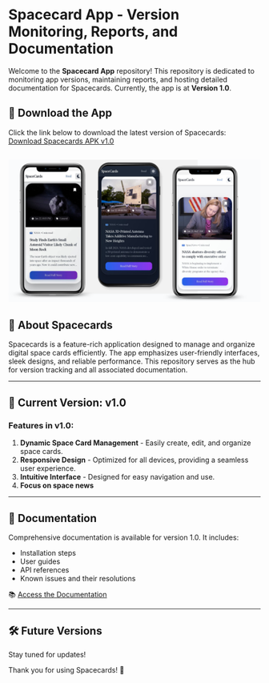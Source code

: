 # Spacecard App - Version Monitoring, Reports, and Documentation

Welcome to the **Spacecard App** repository! This repository is dedicated to monitoring app versions, maintaining reports, and hosting detailed documentation for Spacecards. Currently, the app is at **Version 1.0**.

## 📲 Download the App

Click the link below to download the latest version of Spacecards:
[Download Spacecards APK v1.0](https://github.com/Sushanth-Hebri/Spacecard-App-Versions-CP/raw/main/Spacecards-v1.0/releases/spacecards-v1.apk)


![v1](https://github.com/Sushanth-Hebri/Spacecard-App-Versions-CP/blob/main/v11.png)
---

## 🚀 About Spacecards
Spacecards is a feature-rich application designed to manage and organize digital space cards efficiently. The app emphasizes user-friendly interfaces, sleek designs, and reliable performance. This repository serves as the hub for version tracking and all associated documentation.

---

## 📝 Current Version: **v1.0**

### Features in v1.0:
1. **Dynamic Space Card Management** - Easily create, edit, and organize space cards.
2. **Responsive Design** - Optimized for all devices, providing a seamless user experience.
3. **Intuitive Interface** - Designed for easy navigation and use.
4. **Focus on space news**

---

## 📄 Documentation

Comprehensive documentation is available for version 1.0. It includes:
- Installation steps
- User guides
- API references
- Known issues and their resolutions

📚 [Access the Documentation](https://your-documentation-link-here)

---




## 🛠 Future Versions
 Stay tuned for updates!

Thank you for using Spacecards! 🚀
